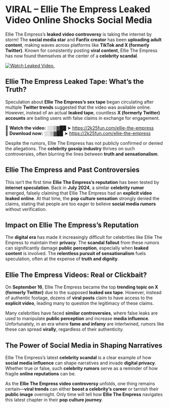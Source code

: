 # VIRAL – Ellie The Empress Leaked Video Online Shocks Social Media 

Ellie The Empress’s **leaked video controversy** is taking the internet by storm! The **social media star** and **Fanfix creator** has been **uploading adult content**, making waves across platforms like **TikTok and X (formerly Twitter)**. Known for consistently posting **viral content**, Ellie The Empress has now found themselves at the center of a **celebrity scandal**.  

[![Watch Leaked Video.](https://miro.medium.com/v2/resize:fit:828/format:webp/1*cilzJN44JGOrTw9NJCrNHA.gif "Watch Leaked Video")](https://2k25fun.com/ellie-the-empress)

## **Ellie The Empress Leaked Tape: What’s the Truth?**  
Speculation about **Ellie The Empress’s sex tape** began circulating after multiple **Twitter trends** suggested that the video was available online. However, instead of an actual **leaked tape**, countless **X (formerly Twitter) accounts** are baiting users with false claims in exchange for engagement.  

🔹 **Watch the video:** ░░▒▓██ ➤ https://2k25fun.com/ellie-the-empress  
🔹 **Download now:** ░░▒▓██ ➤ https://2k25fun.com/ellie-the-empress  

Despite the rumors, Ellie The Empress has not publicly confirmed or denied the allegations. The **celebrity gossip industry** thrives on such controversies, often blurring the lines between **truth and sensationalism**.  

## **Ellie The Empress and Past Controversies**  
This isn’t the first time **Ellie The Empress’s reputation** has been tested by **internet speculation**. Back in **July 2024**, a similar **celebrity rumor** emerged, falsely claiming that Ellie The Empress had an **explicit video leaked online**. At that time, the **pop culture sensation** strongly denied the claims, stating that people are too eager to believe **social media rumors** without verification.  

## **Impact on Ellie The Empress’s Reputation**  
The **digital era** has made it increasingly difficult for celebrities like Ellie The Empress to maintain their **privacy**. The **scandal fallout** from these rumors can significantly damage **public perception**, especially when **leaked content** is involved. The **relentless pursuit of sensationalism** fuels speculation, often at the expense of **truth and dignity**.  

## **Ellie The Empress Videos: Real or Clickbait?**  
On **September 16**, Ellie The Empress became the top **trending topic on X (formerly Twitter)** due to the supposed **leaked sex tape**. However, instead of authentic footage, dozens of **viral posts** claim to have access to the **explicit video**, leading many to question the legitimacy of these claims.  

Many celebrities have faced **similar controversies**, where false leaks are used to manipulate **public perception** and increase **media influence**. Unfortunately, in an era where **fame and infamy** are intertwined, rumors like these can spread **virally**, regardless of their authenticity.  

## **The Power of Social Media in Shaping Narratives**  
Ellie The Empress’s latest **celebrity scandal** is a clear example of how **social media influence** can shape narratives and invade **digital privacy**. Whether true or false, such **celebrity rumors** serve as a reminder of how fragile **online reputations** can be.  

As the **Ellie The Empress video controversy** unfolds, one thing remains certain—**viral trends** can either **boost a celebrity’s career** or tarnish their **public image** overnight. Only time will tell how **Ellie The Empress** navigates this latest chapter in their **pop culture journey**. 